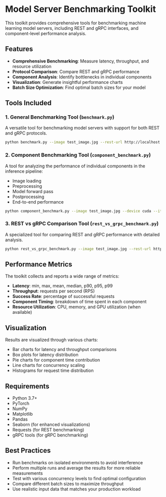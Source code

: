 # Model Server Benchmarking Toolkit

This toolkit provides comprehensive tools for benchmarking machine learning model servers, including REST and gRPC interfaces, and component-level performance analysis.

## Features

- **Comprehensive Benchmarking**: Measure latency, throughput, and resource utilization
- **Protocol Comparison**: Compare REST and gRPC performance
- **Component Analysis**: Identify bottlenecks in individual components
- **Visualization**: Generate insightful performance charts
- **Batch Size Optimization**: Find optimal batch sizes for your model

## Tools Included

### 1. General Benchmarking Tool (`benchmark.py`)

A versatile tool for benchmarking model servers with support for both REST and gRPC protocols.

```bash
python benchmark.py --image test_image.jpg --rest-url http://localhost:5000 --grpc-server localhost:50051 --requests 1000 --concurrency 20 --output-json results.json --output-plot results.png
```

### 2. Component Benchmarking Tool (`component_benchmark.py`)

A tool for analyzing the performance of individual components in the inference pipeline:

- Image loading
- Preprocessing
- Model forward pass
- Postprocessing
- End-to-end performance

```bash
python component_benchmark.py --image test_image.jpg --device cuda --iterations 100 --component all --output-json component_results.json --output-plot component_results.png
```

### 3. REST vs gRPC Comparison Tool (`rest_vs_grpc_benchmark.py`)

A specialized tool for comparing REST and gRPC performance with detailed analysis.

```bash
python rest_vs_grpc_benchmark.py --image test_image.jpg --rest-url http://localhost:5000 --grpc-server localhost:50051 --requests 500 --concurrency 10 --output-json protocol_results.json --output-plot protocol_results.png
```

## Performance Metrics

The toolkit collects and reports a wide range of metrics:

- **Latency**: min, max, mean, median, p90, p95, p99
- **Throughput**: requests per second (RPS)
- **Success Rate**: percentage of successful requests
- **Component Timing**: breakdown of time spent in each component
- **Resource Utilization**: CPU, memory, and GPU utilization (when available)

## Visualization

Results are visualized through various charts:

- Bar charts for latency and throughput comparisons
- Box plots for latency distribution
- Pie charts for component time contribution
- Line charts for concurrency scaling
- Histograms for request time distribution

## Requirements

- Python 3.7+
- PyTorch
- NumPy
- Matplotlib
- Pandas
- Seaborn (for enhanced visualizations)
- Requests (for REST benchmarking)
- gRPC tools (for gRPC benchmarking)

## Best Practices

- Run benchmarks on isolated environments to avoid interference
- Perform multiple runs and average the results for more reliable measurements
- Test with various concurrency levels to find optimal configuration
- Compare different batch sizes to maximize throughput
- Use realistic input data that matches your production workload
